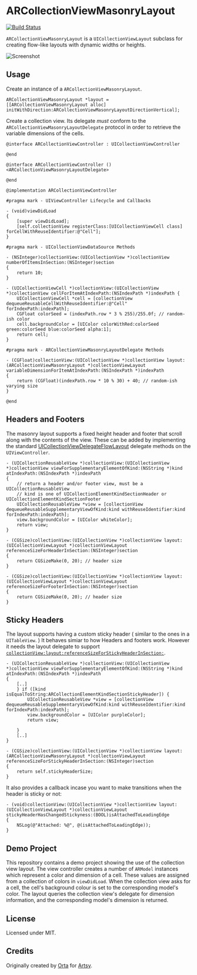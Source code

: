 ARCollectionViewMasonryLayout
=============================

[![Build Status](https://travis-ci.org/ashfurrow/ARCollectionViewMasonryLayout.svg)](https://travis-ci.org/ashfurrow/ARCollectionViewMasonryLayout)

`ARCollectionViewMasonryLayout` is a `UICollectionViewLayout` subclass for creating flow-like layouts with dynamic widths or heights.

![Screenshot](Screenshots/ARCollectionViewMasonryLayout.png)

Usage
-----

Create an instance of a `ARCollectionViewMasonryLayout`.

```objc
ARCollectionViewMasonryLayout *layout = [[ARCollectionViewMasonryLayout alloc] initWithDirection:ARCollectionViewMasonryLayoutDirectionVertical];
```

Create a collection view. Its delegate *must* conform to the `ARCollectionViewMasonryLayoutDelegate` protocol in order to retrieve the variable dimensions of the cells.

```objc
@interface ARCollectionViewController : UICollectionViewController

@end
```

```objc
@interface ARCollectionViewController () <ARCollectionViewMasonryLayoutDelegate>

@end

@implementation ARCollectionViewController

#pragma mark - UIViewController Lifecycle and Callbacks

- (void)viewDidLoad
{
    [super viewDidLoad];
    [self.collectionView registerClass:[UICollectionViewCell class] forCellWithReuseIdentifier:@"Cell"];
}

#pragma mark - UICollectionViewDataSource Methods

- (NSInteger)collectionView:(UICollectionView *)collectionView numberOfItemsInSection:(NSInteger)section
{
    return 10;
}

- (UICollectionViewCell *)collectionView:(UICollectionView *)collectionView cellForItemAtIndexPath:(NSIndexPath *)indexPath {
    UICollectionViewCell *cell = [collectionView dequeueReusableCellWithReuseIdentifier:@"Cell" forIndexPath:indexPath];
    CGFloat colorSeed = (indexPath.row * 3 % 255)/255.0f; // random-ish color
    cell.backgroundColor = [UIColor colorWithRed:colorSeed green:colorSeed blue:colorSeed alpha:1];
    return cell;
}

#pragma mark - ARCollectionViewMasonryLayoutDelegate Methods

- (CGFloat)collectionView:(UICollectionView *)collectionView layout:(ARCollectionViewMasonryLayout *)collectionViewLayout variableDimensionForItemAtIndexPath:(NSIndexPath *)indexPath
{
    return (CGFloat)(indexPath.row * 10 % 30) + 40; // random-ish varying size
}

@end
```

Headers and Footers
-------------------

The masonry layout supports a fixed height header and footer that scroll along with the contents of the view. These can be added by implementing the standard [UICollectionViewDelegateFlowLayout](https://developer.apple.com/reference/uikit/uicollectionviewdelegateflowlayout) delegate methods on the `UIViewController`.

```objc
- (UICollectionReusableView *)collectionView:(UICollectionView *)collectionView viewForSupplementaryElementOfKind:(NSString *)kind atIndexPath:(NSIndexPath *)indexPath
{
    // return a header and/or footer view, must be a UICollectionReusableView
    // kind is one of UICollectionElementKindSectionHeader or UICollectionElementKindSectionFooter
    UICollectionReusableView *view = [collectionView dequeueReusableSupplementaryViewOfKind:kind withReuseIdentifier:kind forIndexPath:indexPath];
    view.backgroundColor = [UIColor whiteColor];
    return view;
}

- (CGSize)collectionView:(UICollectionView *)collectionView layout:(UICollectionViewLayout *)collectionViewLayout referenceSizeForHeaderInSection:(NSInteger)section
{
    return CGSizeMake(0, 20); // header size
}

- (CGSize)collectionView:(UICollectionView *)collectionView layout:(UICollectionViewLayout *)collectionViewLayout referenceSizeForFooterInSection:(NSInteger)section
{
    return CGSizeMake(0, 20); // header size
}
```

Sticky Headers
--------------

The layout supports having a custom sticky header ( similar to the ones in a `UITableView`. ) It behaves simiar to how Headers and footers work. However it needs the layout delegate to support [`collectionView:layout:referenceSizeForStickyHeaderInSection:`](https://github.com/ashfurrow/ARCollectionViewMasonryLayout/blob/5169040d3f072b4f1bf1fb4a5e6313fb97d1f7e1/ARCollectionViewMasonryLayout.h#L15-L16). 

``` objc
- (UICollectionReusableView *)collectionView:(UICollectionView *)collectionView viewForSupplementaryElementOfKind:(NSString *)kind atIndexPath:(NSIndexPath *)indexPath
{
    [..]
    } if ([kind isEqualToString:ARCollectionElementKindSectionStickyHeader]) {
        UICollectionReusableView *view = [collectionView dequeueReusableSupplementaryViewOfKind:kind withReuseIdentifier:kind forIndexPath:indexPath];
        view.backgroundColor = [UIColor purpleColor];
        return view;

    }
    [..]
}

- (CGSize)collectionView:(UICollectionView *)collectionView layout:(ARCollectionViewMasonryLayout *)collectionViewLayout referenceSizeForStickyHeaderInSection:(NSInteger)section
{
    return self.stickyHeaderSize;
}
```

It also provides a callback incase you want to make transitions when the header is sticky or not:

```
- (void)collectionView:(UICollectionView *)collectionView layout:(UICollectionViewLayout *)collectionViewLayout stickyHeaderHasChangedStickyness:(BOOL)isAttachedToLeadingEdge
{
    NSLog(@"Attached: %@", @(isAttachedToLeadingEdge));
}
```

Demo Project
------------

This repository contains a demo project showing the use of the collection view layout. The view controller creates a number of `ARModel` instances which represent a color and dimension of a cell. These values are assigned from a collection of colors in `viewDidLoad`. When the collection view asks for a cell, the cell's background colour is set to the corresponding model's color. The layout queries the collection view's delegate for dimension information, and the corresponding model's dimension is returned.

License
-------

Licensed under MIT.

Credits
-------

Originally created by [Orta](https://github.com/orta) for [Artsy](https://artsy.net).
